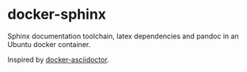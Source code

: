 # docker-sphinx
Sphinx documentation toolchain, latex dependencies and pandoc in an Ubuntu docker container.

Inspired by [docker-asciidoctor](https://github.com/asciidoctor/docker-asciidoctor).
